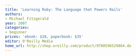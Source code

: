 ```yaml
---
title: 'Learning Ruby: The Language that Powers Rails'
authors:
- Michael Fitzgerald
year: 2007
categories:
- beginner
prices: 'ebook: $28, paperbook: $35'
editor: O'Reilly Media
home_url: http://shop.oreilly.com/product/9780596529864.do
---
```

